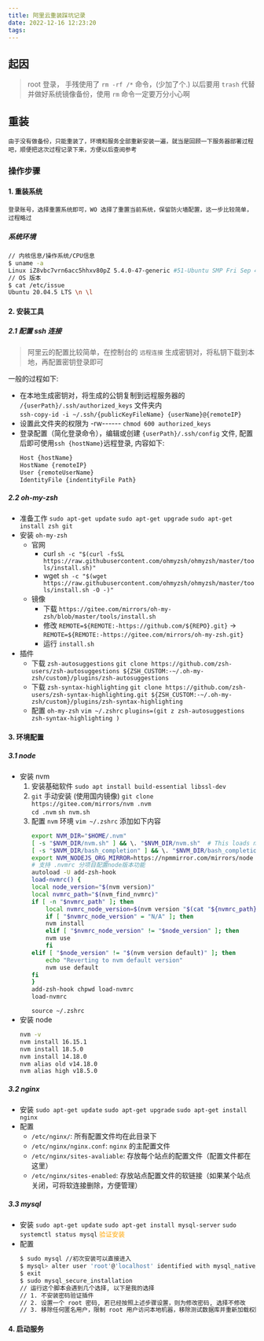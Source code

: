 ```yaml
---
title: 阿里云重装踩坑记录
date: 2022-12-16 12:23:20
tags:
---
```

## 起因
> root 登录， 手残使用了 `rm -rf /*` 命令，(少加了个.) 以后要用 `trash` 代替并做好系统镜像备份，使用 `rm` 命令一定要万分小心啊

## 重装

	由于没有做备份，只能重装了，环境和服务全部重新安装一遍，就当是回顾一下服务器部署过程吧，顺便把这次过程记录下来，方便以后查阅参考
 
### 操作步骤
#### 1. 重装系统
	登录账号，选择重置系统即可，WO 选择了重置当前系统，保留防火墙配置，这一步比较简单，过程略过
##### 系统环境
```bash
// 内核信息/操作系统/CPU信息
$ uname -a
Linux iZ8vbc7vrn6acc5hhxv80pZ 5.4.0-47-generic #51-Ubuntu SMP Fri Sep 4 19:50:52 UTC 2020 x86_64 x86_64 x86_64 GNU/Linux
// OS 版本
$ cat /etc/issue 
Ubuntu 20.04.5 LTS \n \l
```
#### 2. 安装工具
##### 2.1 配置 ssh 连接

> 阿里云的配置比较简单，在控制台的 `远程连接` 生成密钥对，将私钥下载到本地，再配置密钥登录即可

一般的过程如下: 
* 在本地生成密钥对，将生成的公钥复制到远程服务器的 `/{userPath}/.ssh/authorized_keys` 文件夹内  
   `ssh-copy-id -i ~/.ssh/{publicKeyFileName} {userName}@{remoteIP}`
* 设置此文件夹的权限为 -rw------
	`chmod 600 authorized_keys`
* 登录配置（简化登录命令），编辑或创建 `{userPath}/.ssh/config` 文件, 配置后即可使用`ssh {hostName}`远程登录, 内容如下:
	```bash
	Host {hostName}
	HostName {remoteIP}
	User {remoteUserName}
	IdentityFile {indentityFile Path}
	```
##### 2.2 oh-my-zsh 
* 准备工作
	`sudo apt-get update`
	`sudo apt-get upgrade`
	`sudo apt-get install zsh git`
* 安装 `oh-my-zsh`
	+ 官网
		- curl `sh -c "$(curl -fsSL https://raw.githubusercontent.com/ohmyzsh/ohmyzsh/master/tools/install.sh)"`
		- wget `sh -c "$(wget https://raw.githubusercontent.com/ohmyzsh/ohmyzsh/master/tools/install.sh -O -)"`
	+ 镜像
		- 下载 
  	`https://gitee.com/mirrors/oh-my-zsh/blob/master/tools/install.sh`
		- 修改
  	`REMOTE=${REMOTE:-https://github.com/${REPO}.git}` ->
		`REMOTE=${REMOTE:-https://gitee.com/mirrors/oh-my-zsh.git}`
		- 运行 
  	`install.sh`
* 插件
	+ 下载 `zsh-autosuggestions`
		`git clone https://github.com/zsh-users/zsh-autosuggestions ${ZSH_CUSTOM:-~/.oh-my-zsh/custom}/plugins/zsh-autosuggestions`
	+ 下载 `zsh-syntax-highlighting`
		`git clone https://github.com/zsh-users/zsh-syntax-highlighting.git ${ZSH_CUSTOM:-~/.oh-my-zsh/custom}/plugins/zsh-syntax-highlighting`
	+ 配置 `oh-my-zsh`
		`vim ~/.zshrc`
		`plugins=(git z zsh-autosuggestions zsh-syntax-highlighting )`
#### 3. 环境配置
##### 3.1 node
* 安装 nvm
	1. 安装基础软件
		`sudo apt install build-essential libssl-dev`
	2. `git` 手动安装 (使用国内镜像)
		`git clone https://gitee.com/mirrors/nvm .nvm`	
		`cd .nvm`
		`sh nvm.sh`
	3. 配置 `nvm` 环境
		`vim ~/.zshrc`
		添加如下内容
		```bash
		export NVM_DIR="$HOME/.nvm"
		[ -s "$NVM_DIR/nvm.sh" ] && \. "$NVM_DIR/nvm.sh"  # This loads nvm
		[ -s "$NVM_DIR/bash_completion" ] && \. "$NVM_DIR/bash_completion"  # This loads nvm bash_completion
		export NVM_NODEJS_ORG_MIRROR=https://npmmirror.com/mirrors/node
		# 支持 .nvmrc 分项目配置node版本功能
		autoload -U add-zsh-hook
		load-nvmrc() {
  		local node_version="$(nvm version)"
  		local nvmrc_path="$(nvm_find_nvmrc)"
  		if [ -n "$nvmrc_path" ]; then
    		local nvmrc_node_version=$(nvm version "$(cat "${nvmrc_path}")")
    		if [ "$nvmrc_node_version" = "N/A" ]; then
      		nvm install
    		elif [ "$nvmrc_node_version" != "$node_version" ]; then
      		nvm use
    		fi
  		elif [ "$node_version" != "$(nvm version default)" ]; then
    		echo "Reverting to nvm default version"
    		nvm use default
  		fi
		}
		add-zsh-hook chpwd load-nvmrc
		load-nvmrc
		```
		`source ~/.zshrc`
* 安装 node
	```bash
	nvm -v
	nvm install 16.15.1
	nvm install 18.5.0
	nvm install 14.18.0
	nvm alias old v14.18.0
	nvm alias high v18.5.0
	```
##### 3.2 nginx
* 安装
`sudo apt-get update`
`sudo apt-get upgrade`
`sudo apt-get install nginx`
* 配置
	- `/etc/nginx/`: 所有配置文件均在此目录下
	- `/etc/nginx/nginx.conf`: `nginx` 的主配置文件
	- `/etc/nginx/sites-avaliable`: 存放每个站点的配置文件（配置文件都在这里）
	- `/etc/nginx/sites-enabled`: 存放站点配置文件的软链接（如果某个站点关闭，可将软连接删除，方便管理）
##### 3.3 mysql
* 安装
`sudo apt-get update`
`sudo apt-get install mysql-server`
`sudo systemctl status mysql` <span style="font-size: 13px;color: orange;">验证安装</span>
* 配置
	```bash
	$ sudo mysql //初次安装可以直接进入
	$ mysql> alter user 'root'@'localhost' identified with mysql_native_password by 'yourpassword' //修改 root 密码
	$ exit
	$ sudo mysql_secure_installation
	// 运行这个脚本会遇到几个选择, 以下是我的选择
	// 1. 不安装密码验证插件
	// 2. 设置一个 root 密码, 若已经按照上述步骤设置，则为修改密码, 选择不修改
	// 3. 移除任何匿名用户，限制 root 用户访问本地机器，移除测试数据库并重新加载权限表
	```
#### 4. 启动服务